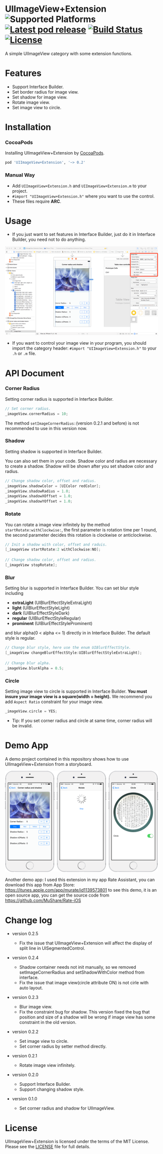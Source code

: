 UIImageView+Extension ![Supported Platforms](https://img.shields.io/cocoapods/p/UIImageView+Extension.svg) [![Latest pod release](https://img.shields.io/cocoapods/v/UIImageView+Extension.svg)](https://cocoapods.org/pods/UIImageView+Extension) [![Build Status](https://travis-ci.org/alexandreos/UIImageView+Extension.svg?branch=master)]() [![License](https://img.shields.io/cocoapods/l/UIImageView+Extension.svg)](https://github.com/lm2343635/UIImageView-Extension/LICENSE)
===
A simple UIImageView category with some extension functions.

# Features
- Support Interface Builder.
- Set border radius for image view.
- Set shadow for image view.
- Rotate image view.
- Set image view to circle.

# Installation

### CocoaPods
Installing UIImageView+Extension by [CocoaPods](http://cocoapods.org/). 

```ruby
pod 'UIImageView+Extension', '~> 0.2'
```
### Manual Way

- Add `UIImageView+Extension.h` and `UIImageView+Extension.m` to your project.
- `#import "UIImageView+Extension.h"` where you want to use the control.
- These files require **ARC**.

# Usage

- If you just want to set features in Interface Builder, just do it in Interface Builder, you need not to do anything.

![Interface Builder Guide](https://raw.githubusercontent.com/lm2343635/UIImageView-Extension/master/Screenshoots/InterfaceBuilderGuide.png)

- If you want to control your image view in your program, you should import the category header: `#import "UIImageView+Extension.h"` to your `.h` or `.m` file.

# API Document
### Corner Radius

Setting corner radius is supported in Interface Builder.

```objective-c
// Set corner radius.
_imageView.cornerRadius = 10;
```

The method `setImageCornerRadius:`(version 0.2.1 and before) is not recommended to use in this version now.

### Shadow

Setting shadow is supported in Interface Builder.

You can also set them in your code. Shadow color and radius are necessary to create a shadow. Shadow will be shown after you set shadow color and radius.

```objective-c
// Change shadow color, offset and radius.
_imageView.shadowColor = [UIColor redColor];
_imageView.shadowRadius = 1.0;
_imageView.shadowXOffset = 1.0;
_imageView.shadowYOffset = 1.0;
```

### Rotate
You can rotate a image view infinitely by the method `startRotate:withClockwise:`, the first parameter is rotation time per 1 round, the second parameter decides this rotation is clockwise or anticlockwise. 

```objective-c
// Init a shadow with color, offset and raduis.
[_imageView startRotate:2 withClockwise:NO];

// Change shadow color, offset and radius.
[_imageView stopRotate];
```
### Blur
Setting blur is supported in Interface Builder. You can set blur style including

- **extraLight** (UIBlurEffectStyleExtraLight)
- **light** (UIBlurEffectStyleLight)
- **dark** (UIBlurEffectStyleDark)
- **regular** (UIBlurEffectStyleRegular)
- **prominent** (UIBlurEffectStyleProminent)

and blur alpha(0 < alpha <= 1) directly in in Interface Builder. The default style is regular.

```objective-c
// Change blur style, here use the enum UIBlurEffectStyle.
[_imageView changeBlurEffectStyle:UIBlurEffectStyleExtraLight];

// Change blur alpha.
_imageView.blurAlpha = 0.5;
```

### Circle

Setting image view to circle is supported in Interface Builder.
**You must insure your image view is a square(width = height).** We recommend you add `Aspect Ratio` constraint for your image view.

```objective-c
_imageView.circle = YES;
```

- Tip: If you set corner radius and circle at same time, corner radius will be invalid.

# Demo App
A demo project contained in this repository shows how to use UIImageView+Extension from a storyboard.

![Demo App](https://raw.githubusercontent.com/lm2343635/UIImageView-Extension/master/Screenshoots/DemoApp.png)

Another demo app: I used this extension in my app Rate Assistant, you can download this app from App Store: https://itunes.apple.com/app/murate/id1139573801 to see this demo, it is an open source app, you can get the source code from https://github.com/MuShare/Rate-iOS

# Change log
* version 0.2.5
  * Fix the issue that UIImageView+Extension will affect the display of split line in UISegmentedControl.

* version 0.2.4
  * Shadow container needs not init manually, so we removed setImageCornerRadius and setShadowWithColor method from interface.
  * Fix the issue that image view(circle attribute ON) is not cirle with auto layout.

* version 0.2.3
  * Blur image view. 
  * Fix the constraint bug for shadow. This version fixed the bug that position and size of a shadow will be wrong if image view has some constraint in the old version.

* version 0.2.2
  * Set image view to circle.
  * Set corner radius by setter method directly. 

* version 0.2.1
  * Rotate image view infinitely.

* version 0.2.0
  * Support Interface Builder.
  * Support changing shadow style.

* version 0.1.0
  * Set corner radius and shadow for UIImageView.

# License

UIImageView+Extension is licensed under the terms of the MIT License. Please see the [LICENSE](LICENSE) file for full details.
